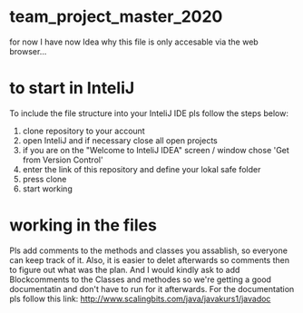 # team_project_master_2020
for now I have now Idea why this file is only accesable via the web browser... 


# to start in InteliJ
To include the file structure into your InteliJ IDE pls follow the steps below: 
1. clone repository to your account
2. open InteliJ and if necessary close all open projects 
3. if you are on the "Welcome to InteliJ IDEA" screen / window chose 'Get from Version Control'
4. enter the link of this repository and define your lokal safe folder
5. press clone 
6. start working

# working in the files
Pls add comments to the methods and classes you assablish, so everyone can keep track of it. 
Also, it is easier to delet afterwards so comments then to figure out what was the plan.
And I would kindly ask to add Blockcomments to the Classes and methodes so we're getting a good documentatin and don't have to run for it afterwards.
For the documentation pls follow this link: 
http://www.scalingbits.com/java/javakurs1/javadoc
